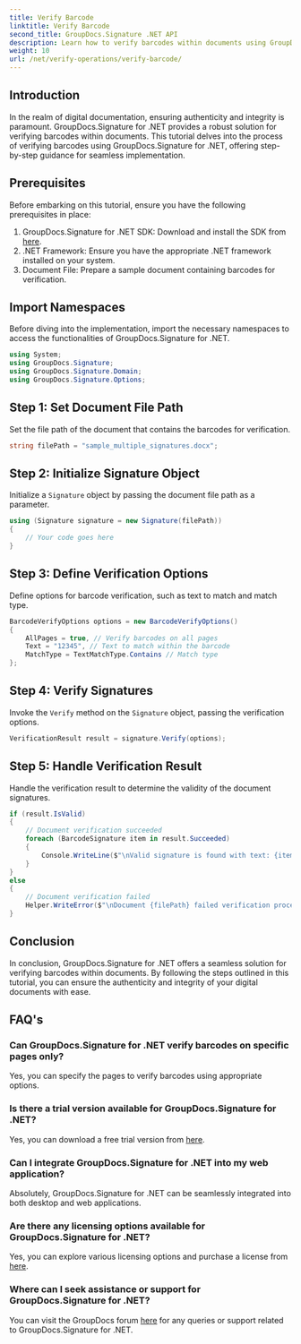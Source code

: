 ```yaml
---
title: Verify Barcode
linktitle: Verify Barcode
second_title: GroupDocs.Signature .NET API
description: Learn how to verify barcodes within documents using GroupDocs.Signature for .NET. Follow our step-by-step tutorial for seamless implementation.
weight: 10
url: /net/verify-operations/verify-barcode/
---
```

## Introduction
In the realm of digital documentation, ensuring authenticity and integrity is paramount. GroupDocs.Signature for .NET provides a robust solution for verifying barcodes within documents. This tutorial delves into the process of verifying barcodes using GroupDocs.Signature for .NET, offering step-by-step guidance for seamless implementation.
## Prerequisites
Before embarking on this tutorial, ensure you have the following prerequisites in place:
1. GroupDocs.Signature for .NET SDK: Download and install the SDK from [here](https://releases.groupdocs.com/signature/net/).
2. .NET Framework: Ensure you have the appropriate .NET framework installed on your system.
3. Document File: Prepare a sample document containing barcodes for verification.

## Import Namespaces
Before diving into the implementation, import the necessary namespaces to access the functionalities of GroupDocs.Signature for .NET.
```csharp
using System;
using GroupDocs.Signature;
using GroupDocs.Signature.Domain;
using GroupDocs.Signature.Options;
```
## Step 1: Set Document File Path
Set the file path of the document that contains the barcodes for verification.
```csharp
string filePath = "sample_multiple_signatures.docx";
```
## Step 2: Initialize Signature Object
Initialize a `Signature` object by passing the document file path as a parameter.
```csharp
using (Signature signature = new Signature(filePath))
{
    // Your code goes here
}
```
## Step 3: Define Verification Options
Define options for barcode verification, such as text to match and match type.
```csharp
BarcodeVerifyOptions options = new BarcodeVerifyOptions()
{
    AllPages = true, // Verify barcodes on all pages
    Text = "12345", // Text to match within the barcode
    MatchType = TextMatchType.Contains // Match type
};
```
## Step 4: Verify Signatures
Invoke the `Verify` method on the `Signature` object, passing the verification options.
```csharp
VerificationResult result = signature.Verify(options);
```
## Step 5: Handle Verification Result
Handle the verification result to determine the validity of the document signatures.
```csharp
if (result.IsValid)
{
    // Document verification succeeded
    foreach (BarcodeSignature item in result.Succeeded)
    {
        Console.WriteLine($"\nValid signature is found with text: {item.Text} and type: {item.EncodeType.TypeName}.");
    }
}
else
{
    // Document verification failed
    Helper.WriteError($"\nDocument {filePath} failed verification process.");
}
```

## Conclusion
In conclusion, GroupDocs.Signature for .NET offers a seamless solution for verifying barcodes within documents. By following the steps outlined in this tutorial, you can ensure the authenticity and integrity of your digital documents with ease.
## FAQ's
### Can GroupDocs.Signature for .NET verify barcodes on specific pages only?
Yes, you can specify the pages to verify barcodes using appropriate options.
### Is there a trial version available for GroupDocs.Signature for .NET?
Yes, you can download a free trial version from [here](https://releases.groupdocs.com/).
### Can I integrate GroupDocs.Signature for .NET into my web application?
Absolutely, GroupDocs.Signature for .NET can be seamlessly integrated into both desktop and web applications.
### Are there any licensing options available for GroupDocs.Signature for .NET?
Yes, you can explore various licensing options and purchase a license from [here](https://purchase.groupdocs.com/buy).
### Where can I seek assistance or support for GroupDocs.Signature for .NET?
You can visit the GroupDocs forum [here](https://forum.groupdocs.com/c/signature/13) for any queries or support related to GroupDocs.Signature for .NET.
